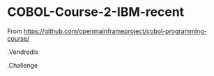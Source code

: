 # COBOL-Course-2-IBM-recent
From https://github.com/openmainframeproject/cobol-programming-course/

.Vendredis

.Challenge 
